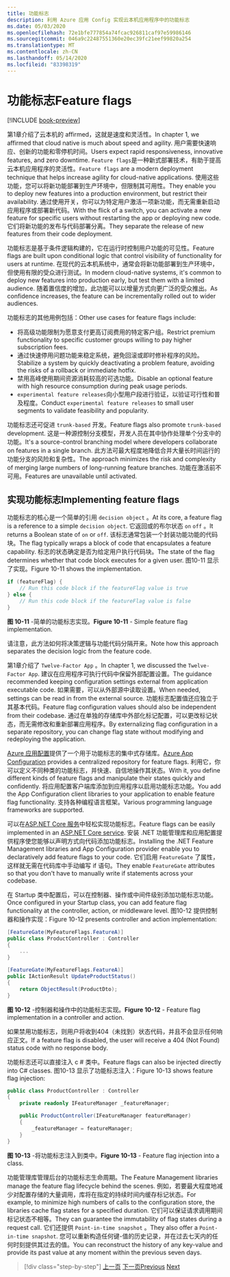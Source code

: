 ```yaml
---
title: 功能标志
description: 利用 Azure 应用 Config 实现云本机应用程序中的功能标志
ms.date: 05/03/2020
ms.openlocfilehash: 72e1bfe777854a74fcac926811caf97e59986146
ms.sourcegitcommit: 046a9c22487551360e20ec39fc21eef99820a254
ms.translationtype: MT
ms.contentlocale: zh-CN
ms.lasthandoff: 05/14/2020
ms.locfileid: "83398319"
---
```

# <a name="feature-flags"></a><span data-ttu-id="a4de2-103">功能标志</span><span class="sxs-lookup"><span data-stu-id="a4de2-103">Feature flags</span></span>

[!INCLUDE [book-preview](../../../includes/book-preview.md)]

<span data-ttu-id="a4de2-104">第1章介绍了云本机的 affirmed，这就是速度和灵活性。</span><span class="sxs-lookup"><span data-stu-id="a4de2-104">In chapter 1, we affirmed that cloud native is much about speed and agility.</span></span> <span data-ttu-id="a4de2-105">用户需要快速响应、创新的功能和零停机时间。</span><span class="sxs-lookup"><span data-stu-id="a4de2-105">Users expect rapid responsiveness, innovative features, and zero downtime.</span></span> <span data-ttu-id="a4de2-106">`Feature flags`是一种新式部署技术，有助于提高云本机应用程序的灵活性。</span><span class="sxs-lookup"><span data-stu-id="a4de2-106">`Feature flags` are a modern deployment technique that helps increase agility for cloud-native applications.</span></span> <span data-ttu-id="a4de2-107">使用这些功能，您可以将新功能部署到生产环境中，但限制其可用性。</span><span class="sxs-lookup"><span data-stu-id="a4de2-107">They enable you to deploy new features into a production environment, but restrict their availability.</span></span> <span data-ttu-id="a4de2-108">通过使用开关，你可以为特定用户激活一项新功能，而无需重新启动应用程序或部署新代码。</span><span class="sxs-lookup"><span data-stu-id="a4de2-108">With the flick of a switch, you can activate a new feature for specific users without restarting the app or deploying new code.</span></span> <span data-ttu-id="a4de2-109">它们将新功能的发布与代码部署分离。</span><span class="sxs-lookup"><span data-stu-id="a4de2-109">They separate the release of new features from their code deployment.</span></span>

<span data-ttu-id="a4de2-110">功能标志是基于条件逻辑构建的，它在运行时控制用户功能的可见性。</span><span class="sxs-lookup"><span data-stu-id="a4de2-110">Feature flags are built upon conditional logic that control visibility of functionality for users at runtime.</span></span> <span data-ttu-id="a4de2-111">在现代的云本机系统中，通常会将新功能部署到生产环境中，但使用有限的受众进行测试。</span><span class="sxs-lookup"><span data-stu-id="a4de2-111">In modern cloud-native systems, it's common to deploy new features into production early, but test them with a limited audience.</span></span> <span data-ttu-id="a4de2-112">随着置信度的增加，此功能可以以增量方式向更广泛的受众推出。</span><span class="sxs-lookup"><span data-stu-id="a4de2-112">As confidence increases, the feature can be incrementally rolled out to wider audiences.</span></span>

<span data-ttu-id="a4de2-113">功能标志的其他用例包括：</span><span class="sxs-lookup"><span data-stu-id="a4de2-113">Other use cases for feature flags include:</span></span>

- <span data-ttu-id="a4de2-114">将高级功能限制为愿意支付更高订阅费用的特定客户组。</span><span class="sxs-lookup"><span data-stu-id="a4de2-114">Restrict premium functionality to specific customer groups willing to pay higher subscription fees.</span></span>
- <span data-ttu-id="a4de2-115">通过快速停用问题功能来稳定系统，避免回滚或即时修补程序的风险。</span><span class="sxs-lookup"><span data-stu-id="a4de2-115">Stabilize a system by quickly deactivating a problem feature, avoiding the risks of a rollback or immediate hotfix.</span></span>
- <span data-ttu-id="a4de2-116">禁用高峰使用期间资源消耗较高的可选功能。</span><span class="sxs-lookup"><span data-stu-id="a4de2-116">Disable an optional feature with high resource consumption during peak usage periods.</span></span>
- <span data-ttu-id="a4de2-117">`experimental feature releases`向小型用户段进行验证，以验证可行性和普及程度。</span><span class="sxs-lookup"><span data-stu-id="a4de2-117">Conduct `experimental feature releases` to small user segments to validate feasibility and popularity.</span></span>

<span data-ttu-id="a4de2-118">功能标志还可促进 `trunk-based` 开发。</span><span class="sxs-lookup"><span data-stu-id="a4de2-118">Feature flags also promote `trunk-based` development.</span></span> <span data-ttu-id="a4de2-119">这是一种源控制分支模型，开发人员在其中协作处理单个分支中的功能。</span><span class="sxs-lookup"><span data-stu-id="a4de2-119">It's a source-control branching model where developers collaborate on features in a single branch.</span></span> <span data-ttu-id="a4de2-120">此方法可最大程度地降低合并大量长时间运行的功能分支的风险和复杂性。</span><span class="sxs-lookup"><span data-stu-id="a4de2-120">The approach minimizes the risk and complexity of merging large numbers of long-running feature branches.</span></span> <span data-ttu-id="a4de2-121">功能在激活前不可用。</span><span class="sxs-lookup"><span data-stu-id="a4de2-121">Features are unavailable until activated.</span></span>

## <a name="implementing-feature-flags"></a><span data-ttu-id="a4de2-122">实现功能标志</span><span class="sxs-lookup"><span data-stu-id="a4de2-122">Implementing feature flags</span></span>

<span data-ttu-id="a4de2-123">功能标志的核心是一个简单的引用 `decision object` 。</span><span class="sxs-lookup"><span data-stu-id="a4de2-123">At its core, a feature flag is a reference to a simple `decision object`.</span></span> <span data-ttu-id="a4de2-124">它返回或的布尔状态 `on` `off` 。</span><span class="sxs-lookup"><span data-stu-id="a4de2-124">It returns a Boolean state of `on` or `off`.</span></span> <span data-ttu-id="a4de2-125">该标志通常包装一个封装功能功能的代码块。</span><span class="sxs-lookup"><span data-stu-id="a4de2-125">The flag typically wraps a block of code that encapsulates a feature capability.</span></span> <span data-ttu-id="a4de2-126">标志的状态确定是否为给定用户执行代码块。</span><span class="sxs-lookup"><span data-stu-id="a4de2-126">The state of the flag determines whether that code block executes for a given user.</span></span> <span data-ttu-id="a4de2-127">图10-11 显示了实现。</span><span class="sxs-lookup"><span data-stu-id="a4de2-127">Figure 10-11 shows the implementation.</span></span>

```c#
if (featureFlag) {
    // Run this code block if the featureFlag value is true
} else {
    // Run this code block if the featureFlag value is false
}
```

<span data-ttu-id="a4de2-128">**图 10-11** -简单的功能标志实现。</span><span class="sxs-lookup"><span data-stu-id="a4de2-128">**Figure 10-11** - Simple feature flag implementation.</span></span>

<span data-ttu-id="a4de2-129">请注意，此方法如何将决策逻辑与功能代码分隔开来。</span><span class="sxs-lookup"><span data-stu-id="a4de2-129">Note how this approach separates the decision logic from the feature code.</span></span>

<span data-ttu-id="a4de2-130">第1章介绍了 `Twelve-Factor App` 。</span><span class="sxs-lookup"><span data-stu-id="a4de2-130">In chapter 1, we discussed the `Twelve-Factor App`.</span></span> <span data-ttu-id="a4de2-131">建议在应用程序可执行代码中保留外部配置设置。</span><span class="sxs-lookup"><span data-stu-id="a4de2-131">The guidance recommended keeping configuration settings external from application executable code.</span></span> <span data-ttu-id="a4de2-132">如果需要，可以从外部源中读取设置。</span><span class="sxs-lookup"><span data-stu-id="a4de2-132">When needed, settings can be read in from the external source.</span></span> <span data-ttu-id="a4de2-133">功能标志配置值还应独立于其基本代码。</span><span class="sxs-lookup"><span data-stu-id="a4de2-133">Feature flag configuration values should also be independent from their codebase.</span></span> <span data-ttu-id="a4de2-134">通过在单独的存储库中外部化标记配置，可以更改标记状态，而无需修改和重新部署应用程序。</span><span class="sxs-lookup"><span data-stu-id="a4de2-134">By externalizing flag configuration in a separate repository, you can change flag state without modifying and redeploying the application.</span></span>

<span data-ttu-id="a4de2-135">[Azure 应用配置](https://docs.microsoft.com/azure/azure-app-configuration/overview)提供了一个用于功能标志的集中式存储库。</span><span class="sxs-lookup"><span data-stu-id="a4de2-135">[Azure App Configuration](https://docs.microsoft.com/azure/azure-app-configuration/overview) provides a centralized repository for feature flags.</span></span> <span data-ttu-id="a4de2-136">利用它，你可以定义不同种类的功能标志，并快速、自信地操作其状态。</span><span class="sxs-lookup"><span data-stu-id="a4de2-136">With it, you define different kinds of feature flags and manipulate their states quickly and confidently.</span></span> <span data-ttu-id="a4de2-137">将应用配置客户端库添加到应用程序以启用功能标志功能。</span><span class="sxs-lookup"><span data-stu-id="a4de2-137">You add the App Configuration client libraries to your application to enable feature flag functionality.</span></span> <span data-ttu-id="a4de2-138">支持各种编程语言框架。</span><span class="sxs-lookup"><span data-stu-id="a4de2-138">Various programming language frameworks are supported.</span></span>

<span data-ttu-id="a4de2-139">可以在[ASP.NET Core 服务](https://docs.microsoft.com/azure/azure-app-configuration/use-feature-flags-dotnet-core)中轻松实现功能标志。</span><span class="sxs-lookup"><span data-stu-id="a4de2-139">Feature flags can be easily implemented in an [ASP.NET Core service](https://docs.microsoft.com/azure/azure-app-configuration/use-feature-flags-dotnet-core).</span></span> <span data-ttu-id="a4de2-140">安装 .NET 功能管理库和应用配置提供程序使您能够以声明方式向代码添加功能标志。</span><span class="sxs-lookup"><span data-stu-id="a4de2-140">Installing the .NET Feature Management libraries and App Configuration provider enable you to declaratively add feature flags to your code.</span></span> <span data-ttu-id="a4de2-141">它们启用 `FeatureGate` 了属性，这样就无需在代码库中手动编写 if 语句。</span><span class="sxs-lookup"><span data-stu-id="a4de2-141">They enable `FeatureGate` attributes so that you don't have to manually write if statements across your codebase.</span></span>

<span data-ttu-id="a4de2-142">在 Startup 类中配置后，可以在控制器、操作或中间件级别添加功能标志功能。</span><span class="sxs-lookup"><span data-stu-id="a4de2-142">Once configured in your Startup class, you can add feature flag functionality at the controller, action, or middleware level.</span></span> <span data-ttu-id="a4de2-143">图10-12 提供控制器和操作实现：</span><span class="sxs-lookup"><span data-stu-id="a4de2-143">Figure 10-12 presents controller and action implementation:</span></span>

```c#
[FeatureGate(MyFeatureFlags.FeatureA)]
public class ProductController : Controller
{
    ...
}
```

```c#
[FeatureGate(MyFeatureFlags.FeatureA)]
public IActionResult UpdateProductStatus()
{
    return ObjectResult(ProductDto);
}
```

<span data-ttu-id="a4de2-144">**图 10-12** -控制器和操作中的功能标志实现。</span><span class="sxs-lookup"><span data-stu-id="a4de2-144">**Figure 10-12** - Feature flag implementation in a controller and action.</span></span>

<span data-ttu-id="a4de2-145">如果禁用功能标志，则用户将收到404（未找到）状态代码，并且不会显示任何响应正文。</span><span class="sxs-lookup"><span data-stu-id="a4de2-145">If a feature flag is disabled, the user will receive a 404 (Not Found) status code with no response body.</span></span>

<span data-ttu-id="a4de2-146">功能标志还可以直接注入 c # 类中。</span><span class="sxs-lookup"><span data-stu-id="a4de2-146">Feature flags can also be injected directly into C# classes.</span></span> <span data-ttu-id="a4de2-147">图10-13 显示了功能标志注入：</span><span class="sxs-lookup"><span data-stu-id="a4de2-147">Figure 10-13 shows feature flag injection:</span></span>

```c#
public class ProductController : Controller
{
    private readonly IFeatureManager _featureManager;

    public ProductController(IFeatureManager featureManager)
    {
        _featureManager = featureManager;
    }
}
```

<span data-ttu-id="a4de2-148">**图 10-13** -将功能标志注入到类中。</span><span class="sxs-lookup"><span data-stu-id="a4de2-148">**Figure 10-13** - Feature flag injection into a class.</span></span>

<span data-ttu-id="a4de2-149">功能管理库管理后台的功能标志生命周期。</span><span class="sxs-lookup"><span data-stu-id="a4de2-149">The Feature Management libraries manage the feature flag lifecycle behind the scenes.</span></span> <span data-ttu-id="a4de2-150">例如，若要最大程度地减少对配置存储的大量调用，库将在指定的持续时间内缓存标记状态。</span><span class="sxs-lookup"><span data-stu-id="a4de2-150">For example, to minimize high numbers of calls to the configuration store, the libraries cache flag states for a specified duration.</span></span> <span data-ttu-id="a4de2-151">它们可以保证请求调用期间标记状态不相等。</span><span class="sxs-lookup"><span data-stu-id="a4de2-151">They can guarantee the immutability of flag states during a request call.</span></span> <span data-ttu-id="a4de2-152">它们还提供 `Point-in-time snapshot` 。</span><span class="sxs-lookup"><span data-stu-id="a4de2-152">They also offer a `Point-in-time snapshot`.</span></span> <span data-ttu-id="a4de2-153">您可以重新构造任何键-值的历史记录，并在过去七天内的任何时刻提供其过去的值。</span><span class="sxs-lookup"><span data-stu-id="a4de2-153">You can reconstruct the history of any key-value and provide its past value at any moment within the previous seven days.</span></span>

>[!div class="step-by-step"]
><span data-ttu-id="a4de2-154">[上一页](devops.md)
>[下一页](infrastructure-as-code.md)</span><span class="sxs-lookup"><span data-stu-id="a4de2-154">[Previous](devops.md)
[Next](infrastructure-as-code.md)</span></span>
